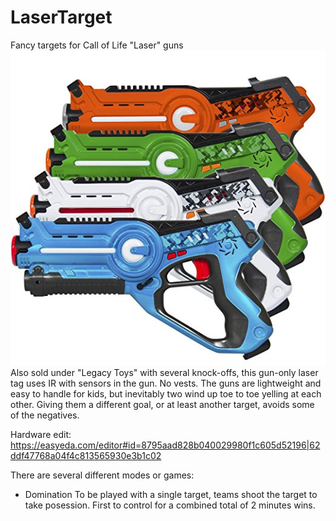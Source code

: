 # LaserTarget
Fancy targets for Call of Life "Laser" guns
![Laser Guns](doc/guns.jpg)
Also sold under "Legacy Toys" with several knock-offs, this gun-only laser tag uses IR with sensors in the gun.  No vests.  The guns are lightweight and easy to handle for kids, but inevitably two wind up toe to toe yelling at each other.  Giving them a different goal, or at least another target, avoids some of the negatives.

Hardware edit:
https://easyeda.com/editor#id=8795aad828b040029980f1c605d52196|62ddf47768a04f4c813565930e3b1c02

There are several different modes or games:
- Domination
To be played with a single target, teams shoot the target to take posession.  First to control for a combined total of 2 minutes wins.
